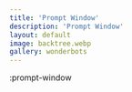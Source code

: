 ```yaml
---
title: 'Prompt Window'
description: 'Prompt Window'
layout: default
image: backtree.webp
gallery: wonderbots
---
```

:prompt-window